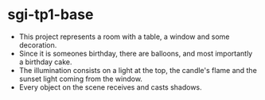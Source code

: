 # sgi-tp1-base

 - This project represents a room with a table, a window and some decoration.
 - Since it is someones birthday, there are balloons, and most importantly a birthday cake.
 - The illumination consists on a light at the top, the candle's flame and the sunset light coming from the window.
 - Every object on the scene receives and casts shadows.